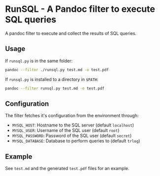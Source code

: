 # RunSQL - A Pandoc filter to execute SQL queries

A pandoc filter to execute and collect the results of SQL queries.

## Usage

If `runsql.py` is in the same folder:

```bash
pandoc --filter ./runsql.py test.md -o test.pdf
```

If `runsql.py` is installed to a directory in `$PATH`:

```bash
pandoc --filter runsql.py test.md -o test.pdf
```

## Configuration

The filter fetches it's configuration from the environment through:

- `MYSQL_HOST`: Hostname to the SQL server (default `localhost`)
- `MYSQL_USER`: Username of the SQL user (default `root`)
- `MYSQL_PASSWORD`: Password of the SQL user (default `secret`)
- `MYSQL_DATABASE`: Database to perform queries to (default `trlog`)

## Example

See `test.md` and the generated `test.pdf` files for an example.

